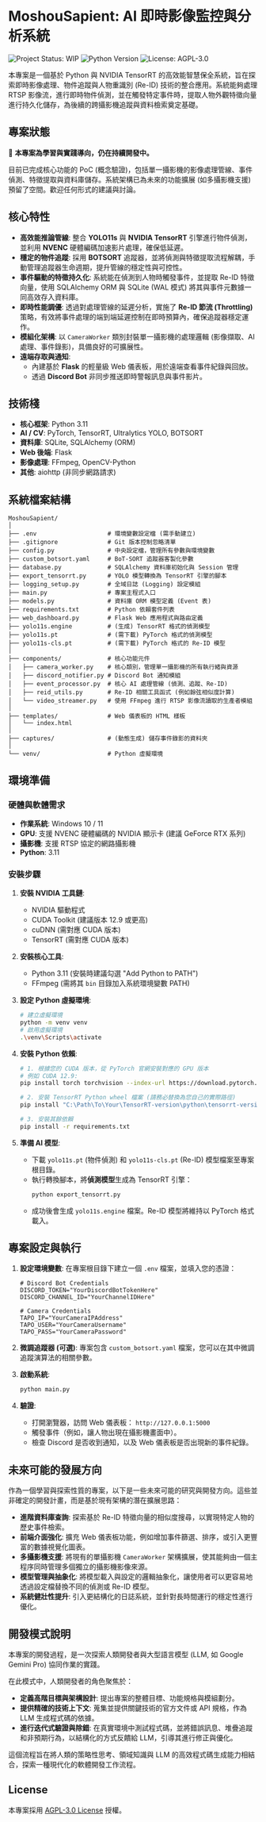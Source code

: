 # MoshouSapient: AI 即時影像監控與分析系統

![Project Status: WIP](https://img.shields.io/badge/status-work%20in%20progress-yellow) ![Python Version](https://img.shields.io/badge/python-3.11-blue)    ![License: AGPL-3.0](https://img.shields.io/badge/license-AGPL--3.0-blue)

本專案是一個基於 Python 與 NVIDIA TensorRT 的高效能智慧保全系統，旨在探索即時影像處理、物件追蹤與人物重識別 (Re-ID) 技術的整合應用。系統能夠處理 RTSP 影像流，進行即時物件偵測，並在觸發特定事件時，提取人物外觀特徵向量進行持久化儲存，為後續的跨攝影機追蹤與資料檢索奠定基礎。

## 專案狀態

:construction: **本專案為學習與實踐導向，仍在持續開發中。**

目前已完成核心功能的 PoC (概念驗證)，包括單一攝影機的影像處理管線、事件偵測、特徵提取與資料庫儲存。系統架構已為未來的功能擴展 (如多攝影機支援) 預留了空間。歡迎任何形式的建議與討論。

## 核心特性

-   **高效能推論管線**: 整合 **YOLO11s** 與 **NVIDIA TensorRT** 引擎進行物件偵測，並利用 **NVENC** 硬體編碼加速影片處理，確保低延遲。
-   **穩定的物件追蹤**: 採用 **BOTSORT** 追蹤器，並將偵測與特徵提取流程解耦，手動管理追蹤器生命週期，提升管線的穩定性與可控性。
-   **事件驅動的特徵持久化**: 系統能在偵測到人物時觸發事件，並提取 Re-ID 特徵向量，使用 SQLAlchemy ORM 與 SQLite (WAL 模式) 將其與事件元數據一同高效存入資料庫。
-   **即時性能調優**: 透過對處理管線的延遲分析，實施了 **Re-ID 節流 (Throttling)** 策略，有效將事件處理的端到端延遲控制在即時預算內，確保追蹤器穩定運作。
-   **模組化架構**: 以 `CameraWorker` 類別封裝單一攝影機的處理邏輯 (影像擷取、AI處理、事件錄影)，具備良好的可擴展性。
-   **遠端存取與通知**:
    -   內建基於 **Flask** 的輕量級 Web 儀表板，用於遠端查看事件紀錄與回放。
    -   透過 **Discord Bot** 非同步推送即時警報訊息與事件影片。

## 技術棧

-   **核心框架**: Python 3.11
-   **AI / CV**: PyTorch, TensorRT, Ultralytics YOLO, BOTSORT
-   **資料庫**: SQLite, SQLAlchemy (ORM)
-   **Web 後端**: Flask
-   **影像處理**: FFmpeg, OpenCV-Python
-   **其他**: aiohttp (非同步網路請求)

## 系統檔案結構

```
MoshouSapient/
│
├── .env                    # 環境變數設定檔 (需手動建立)
├── .gitignore              # Git 版本控制忽略清單
├── config.py               # 中央設定檔，管理所有參數與環境變數
├── custom_botsort.yaml     # BoT-SORT 追蹤器客製化參數
├── database.py             # SQLAlchemy 資料庫初始化與 Session 管理
├── export_tensorrt.py      # YOLO 模型轉換為 TensorRT 引擎的腳本
├── logging_setup.py        # 全域日誌 (Logging) 設定模組
├── main.py                 # 專案主程式入口
├── models.py               # 資料庫 ORM 模型定義 (Event 表)
├── requirements.txt        # Python 依賴套件列表
├── web_dashboard.py        # Flask Web 應用程式與路由定義
├── yolo11s.engine          # (生成) TensorRT 格式的偵測模型
├── yolo11s.pt              # (需下載) PyTorch 格式的偵測模型
├── yolo11s-cls.pt          # (需下載) PyTorch 格式的 Re-ID 模型
│
├── components/             # 核心功能元件
│   ├── camera_worker.py    # 核心類別，管理單一攝影機的所有執行緒與資源
│   ├── discord_notifier.py # Discord Bot 通知模組
│   ├── event_processor.py  # 核心 AI 處理管線 (偵測、追蹤、Re-ID)
│   ├── reid_utils.py       # Re-ID 相關工具函式 (例如餘弦相似度計算)
│   └── video_streamer.py   # 使用 FFmpeg 進行 RTSP 影像流讀取的生產者模組
│
├── templates/              # Web 儀表板的 HTML 樣板
│   └── index.html
│
├── captures/               # (動態生成) 儲存事件錄影的資料夾
│
└── venv/                   # Python 虛擬環境
```

## 環境準備

### 硬體與軟體需求
-   **作業系統**: Windows 10 / 11
-   **GPU**: 支援 NVENC 硬體編碼的 NVIDIA 顯示卡 (建議 GeForce RTX 系列)
-   **攝影機**: 支援 RTSP 協定的網路攝影機
-   **Python**: 3.11

### 安裝步驟

1.  **安裝 NVIDIA 工具鏈**:
    -   NVIDIA 驅動程式
    -   CUDA Toolkit (建議版本 12.9 或更高)
    -   cuDNN (需對應 CUDA 版本)
    -   TensorRT (需對應 CUDA 版本)

2.  **安裝核心工具**:
    -   Python 3.11 (安裝時建議勾選 "Add Python to PATH")
    -   FFmpeg (需將其 `bin` 目錄加入系統環境變數 PATH)

3.  **設定 Python 虛擬環境**:
    ```bash
    # 建立虛擬環境
    python -m venv venv
    # 啟用虛擬環境
    .\venv\Scripts\activate
    ```

4.  **安裝 Python 依賴**:
    ```bash
    # 1. 根據您的 CUDA 版本，從 PyTorch 官網安裝對應的 GPU 版本
    # 例如 CUDA 12.9:
    pip install torch torchvision --index-url https://download.pytorch.org/whl/cu129

    # 2. 安裝 TensorRT Python wheel 檔案 (請務必替換為您自己的實際路徑)
    pip install "C:\Path\To\Your\TensorRT-version\python\tensorrt-version.whl"

    # 3. 安裝其餘依賴
    pip install -r requirements.txt
    ```

5.  **準備 AI 模型**:
    -   下載 `yolo11s.pt` (物件偵測) 和 `yolo11s-cls.pt` (Re-ID) 模型檔案至專案根目錄。
    -   執行轉換腳本，將**偵測模型**生成為 TensorRT 引擎：
        ```bash
        python export_tensorrt.py
        ```
    -   成功後會生成 `yolo11s.engine` 檔案。Re-ID 模型將維持以 PyTorch 格式載入。

## 專案設定與執行

1.  **設定環境變數**:
    在專案根目錄下建立一個 `.env` 檔案，並填入您的憑證：
    ```env
    # Discord Bot Credentials
    DISCORD_TOKEN="YourDiscordBotTokenHere"
    DISCORD_CHANNEL_ID="YourChannelIDHere"

    # Camera Credentials
    TAPO_IP="YourCameraIPAddress"
    TAPO_USER="YourCameraUsername"
    TAPO_PASS="YourCameraPassword"
    ```

2.  **微調追蹤器 (可選)**:
    專案包含 `custom_botsort.yaml` 檔案，您可以在其中微調追蹤演算法的相關參數。

3.  **啟動系統**:
    ```bash
    python main.py
    ```

4.  **驗證**:
    -   打開瀏覽器，訪問 Web 儀表板： `http://127.0.0.1:5000`
    -   觸發事件（例如，讓人物出現在攝影機畫面中）。
    -   檢查 Discord 是否收到通知，以及 Web 儀表板是否出現新的事件紀錄。

## 未來可能的發展方向

作為一個學習與探索性質的專案，以下是一些未來可能的研究與開發方向。這些並非確定的開發計畫，而是基於現有架構的潛在擴展思路：

-   **進階資料庫查詢**: 探索基於 Re-ID 特徵向量的相似度搜尋，以實現特定人物的歷史事件檢索。
-   **前端介面強化**: 擴充 Web 儀表板功能，例如增加事件篩選、排序，或引入更豐富的數據視覺化圖表。
-   **多攝影機支援**: 將現有的單攝影機 `CameraWorker` 架構擴展，使其能夠由一個主程序同時管理多個獨立的攝影機影像來源。
-   **模型管理與抽象化**: 將模型載入與設定的邏輯抽象化，讓使用者可以更容易地透過設定檔替換不同的偵測或 Re-ID 模型。
-   **系統健壯性提升**: 引入更結構化的日誌系統，並針對長時間運行的穩定性進行優化。

## 開發模式說明

本專案的開發過程，是一次探索人類開發者與大型語言模型 (LLM, 如 Google Gemini Pro) 協同作業的實踐。

在此模式中，人類開發者的角色聚焦於：
-   **定義高階目標與架構設計**: 提出專案的整體目標、功能規格與模組劃分。
-   **提供精確的技術上下文**: 蒐集並提供關鍵技術的官方文件或 API 規格，作為 LLM 生成程式碼的依據。
-   **進行迭代式驗證與除錯**: 在真實環境中測試程式碼，並將錯誤訊息、堆疊追蹤和非預期行為，以結構化的方式反饋給 LLM，引導其進行修正與優化。

這個流程旨在將人類的策略性思考、領域知識與 LLM 的高效程式碼生成能力相結合，探索一種現代化的軟體開發工作流程。

## License

本專案採用 [AGPL-3.0 License](https://www.gnu.org/licenses/agpl-3.0.html) 授權。